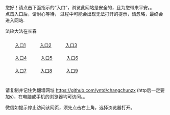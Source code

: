 您好！请点击下面指示的“入口”，浏览此网站是安全的，且为您带来平安。。 <br/>
点击入口后，请耐心等待， 过程中可能会出现无法打开的提示，请忽略，最终会进入网站. </br>

法轮大法在长春<br/>
<div style="padding:10px"><a style="margin:20px" target="_blank" href="https://d3m6y13h3x3cx1.cloudfront.net/2Qpsp?wjxzalr" id="ccLink1" rel="nofollow">入口1</a> <a target="_blank" style="margin:20px" href="https://d3sdtmwb4owgvd.cloudfront.net/2Qpsp?vjbpo" id="ccLink2" rel="nofollow">入口2</a> <a style="margin:20px" target="_blank" href="https://d26h9uw0q6jfij.cloudfront.net/2Qpsp?ljevtylz" id="ccLink3" rel="nofollow">入口3</a></div>

<div style="padding:10px" ><a style="margin:20px" target="_blank" href="https://d3m6y13h3x3cx1.cloudfront.net/2Qpsp?wjxzalr" id="ccLink4" rel="nofollow">入口4</a> <a style="margin:20px" href="https://d3sdtmwb4owgvd.cloudfront.net/2Qpsp?vjbpo" target="_blank" id="ccLink5" rel="nofollow">入口5</a> <a style="margin:20px" href="https://d26h9uw0q6jfij.cloudfront.net/2Qpsp?ljevtylz" target="_blank" id="ccLink6" rel="nofollow">入口6</a></div>

<div style="padding:10px"><a style="margin:20px" target="_blank" href="https://d3m6y13h3x3cx1.cloudfront.net/2Qpsp?wjxzalr" id="ccLink7" rel="nofollow">入口7</a> <a style="margin:20px" href="https://d3sdtmwb4owgvd.cloudfront.net/2Qpsp?vjbpo" target="_blank" id="ccLink8" rel="nofollow">入口8</a> <a style="margin:20px" target="_blank" href="https://d26h9uw0q6jfij.cloudfront.net/2Qpsp?ljevtylz" id="ccLink9" rel="nofollow">入口9</a></div>

<br/>



请复制并记住免翻墙网址 https://github.com/yntd/changchunzx (http后一定要加s)，在电脑或手机的浏览器均可访问。。<br/>

微信如提示停止访问该网页，须先点击右上角，选择浏览器打开。
